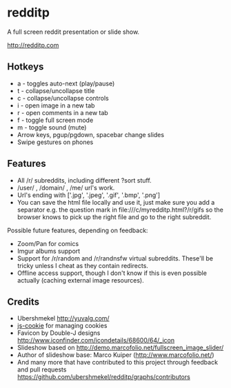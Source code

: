redditp
=======

A full screen reddit presentation or slide show.

http://redditp.com

Hotkeys
-------

* a - toggles auto-next (play/pause)
* t - collapse/uncollapse title
* c - collapse/uncollapse controls
* i - open image in a new tab
* r - open comments in a new tab 
* f - toggle full screen mode
* m - toggle sound (mute)
* Arrow keys, pgup/pgdown, spacebar change slides
* Swipe gestures on phones

Features
--------

* All /r/ subreddits, including different ?sort stuff.
* /user/ , /domain/ , /me/ url's work.
* Url's ending with ['.jpg', '.jpeg', '.gif', '.bmp', '.png']
* You can save the html file locally and use it, just make sure you add a separator e.g. the question mark in file:///c/myredditp.html?/r/gifs so the browser knows to pick up the right file and go to the right subreddit.

Possible future features, depending on feedback:
* Zoom/Pan for comics
* Imgur albums support
* Support for /r/random and /r/randnsfw virtual subreddits. These'll be tricky unless I cheat as they contain redirects.
* Offline access support, though I don't know if this is even possible actually (caching external image resources).

Credits
----------

* Ubershmekel http://yuvalg.com/
* [js-cookie](https://github.com/js-cookie/js-cookie) for managing cookies
* Favicon by Double-J designs http://www.iconfinder.com/icondetails/68600/64/_icon
* Slideshow based on http://demo.marcofolio.net/fullscreen_image_slider/
* Author of slideshow base: Marco Kuiper (http://www.marcofolio.net/)
* And many more that have contributed to this project through feedback and pull requests https://github.com/ubershmekel/redditp/graphs/contributors

